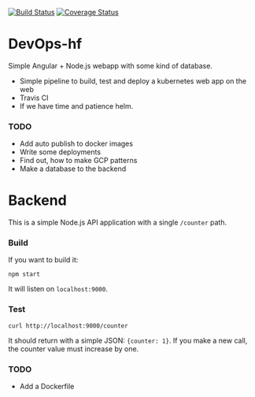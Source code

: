 [![Build Status](https://travis-ci.org/VidarHUN/DevOps-hf.svg?branch=master)](https://travis-ci.org/VidarHUN/DevOps-hf)
[![Coverage Status](https://coveralls.io/repos/github/VidarHUN/DevOps-hf/badge.svg?branch=master)](https://coveralls.io/github/VidarHUN/DevOps-hf?branch=master)

# DevOps-hf

Simple Angular + Node.js webapp with some kind of database. 

- Simple pipeline to build, test and deploy a kubernetes web app on the web 
- Travis CI
- If we have time and patience helm. 

### TODO

- Add auto publish to docker images
- Write some deployments 
- Find out, how to make GCP patterns 
- Make a database to the backend


# Backend

This is a simple Node.js API application with a single `/counter` path. 


### Build 

If you want to build it: 

```
npm start
```

It will listen on `localhost:9000`. 

### Test

```
curl http://localhost:9000/counter
```

It should return with a simple JSON: `{counter: 1}`. If you make a 
new call, the counter value must increase by one.

### TODO

- Add a Dockerfile 
